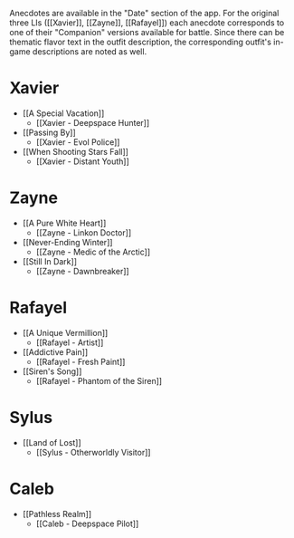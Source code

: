 Anecdotes are available in the "Date" section of the app. For the original three LIs ([[Xavier]], [[Zayne]], [[Rafayel]]) each anecdote corresponds to one of their "Companion" versions available for battle. Since there can be thematic flavor text in the outfit description, the corresponding outfit's in-game descriptions are noted as well.

# Xavier
* [[A Special Vacation]]
	* [[Xavier - Deepspace Hunter]]
* [[Passing By]]
	* [[Xavier - Evol Police]]
* [[When Shooting Stars Fall]]
	* [[Xavier - Distant Youth]]

# Zayne
* [[A Pure White Heart]]
	* [[Zayne - Linkon Doctor]]
* [[Never-Ending Winter]]
	* [[Zayne - Medic of the Arctic]]
* [[Still In Dark]]
	* [[Zayne - Dawnbreaker]]

# Rafayel
* [[A Unique Vermillion]]
	* [[Rafayel - Artist]]
* [[Addictive Pain]] 
	* [[Rafayel - Fresh Paint]]
* [[Siren's Song]] 
	* [[Rafayel - Phantom of the Siren]]

# Sylus
* [[Land of Lost]]
	* [[Sylus - Otherworldly Visitor]]

# Caleb
* [[Pathless Realm]]
	* [[Caleb - Deepspace Pilot]]